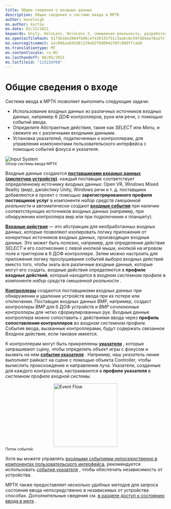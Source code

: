 ```yaml
---
title: Общие сведения о входных данных
description: Общие сведения о системе ввода в МРТК
author: keveleigh
ms.author: kurtie
ms.date: 01/12/2021
keywords: Unity, HoloLens, HoloLens 2, смешанная реальность, разработка, MRTK
ms.openlocfilehash: b175b16e2004fb00cef430335751c3aabc8c59fdd4ae78a2fc78c959a92240fb
ms.sourcegitcommit: a1c086aa83d381129e62f9d8942f0fc889ffcab0
ms.translationtype: MT
ms.contentlocale: ru-RU
ms.lasthandoff: 08/05/2021
ms.locfileid: "115219768"
---
```

# <a name="input-overview"></a>Общие сведения о входе

Система ввода в МРТК позволяет выполнять следующие задачи:

- Использование входных данных из различных источников входных данных, например 6 ДОФ контроллеров, руки или речи, с помощью событий ввода.
- Определите Абстрактные действия, такие как *SELECT* или *Menu*, и свяжите их с различными входными данными.
- Установка указателей, подключенных к контроллерам, для управления компонентами пользовательского интерфейса с помощью событий фокуса и указателя.

<img src="../images/input/MRTK_InputSystem.png" alt="Input System" style="display:block;margin-left:auto;margin-right:auto;">
<sup>Обзор системы ввода МРТК</sup>

Входные данные создаются [**поставщиками входных данных (диспетчер устройств)**](input-providers.md). каждый поставщик соответствует определенному источнику входных данных: Open VR, Windows Mixed Reality (вмр), джойстику Unity, Windows речи и т. д. поставщики добавляются в проект с помощью **зарегистрированного профиля поставщиков услуг** в компоненте *набор средств смешанной реальности* и автоматически создают [**входные события**](input-events.md) при наличии соответствующих источников входных данных (например, при обнаружении контроллера вмр или при подключении к планшету).

[**Входные действия**](input-actions.md) — это абстракции для необработанных входных данных, которые позволяют изолировать логику приложения от конкретных источников входных данных, производящих входные данные. Это может быть полезно, например, для определения действия *SELECT* и его соотнесения с левой кнопкой мыши, кнопкой на игровом поле и триггером в 6 ДОФ контроллере. Затем можно настроить для приложения логику прослушивания событий *выбора* входных действий вместо того, чтобы знать все различные входные данные, которые могут его создать. входные действия определяются в **профиле входных действий**, который находится в *входном системном профиле* в компоненте *набор средств смешанной реальности* .

[**Контроллеры**](controllers.md) создаются *поставщиками входных данных* при обнаружении и удалении устройств ввода при их потере или отключении. Поставщик входных данных ВМР, например, создаст *контроллеры ВМР* для 6 ДОФ устройств и *ВМР сочлененные контроллеры* для четко сформулированных рук. Входные данные контроллера можно сопоставить с действиями ввода через **профиль сопоставления контроллеров** во *входном системном профиле*. События ввода, вызванные контроллерами, будут содержать связанное Входное действие, если таковое имеется.

К контроллерам могут быть прикреплены [**указатели**](pointers.md) , которые запрашивают сцену, чтобы определить объект игры с фокусом и вызвать на нем [**события указателя**](pointers.md#pointer-event-interfaces) . Например, наш *указатель линии* выполняет райкаст на сцене с помощью объекта Controller, чтобы вычислить происхождение и направление луча. Указатели, созданные для каждого контроллера, настраиваются в **профиле указателя** в *системном профиле входной системы*.

<img src="../images/input/MRTK_Input_EventFlow.png" width="200px" alt="Event Flow" style="display:block;margin-left:auto;margin-right:auto;">
<sup>Поток событий.</sup>

Хотя вы можете управлять [входными событиями непосредственно в компонентах пользовательского интерфейса](input-events.md), рекомендуется использовать [события указателя](pointers.md#pointer-event-interfaces) , чтобы обеспечить независимость от устройства.

МРТК также предоставляет несколько удобных методов для запроса состояния ввода непосредственно в независимых от устройства способах. Дополнительные сведения см. [в разделе доступ к состоянию ввода в мртк](input-state.md) .
